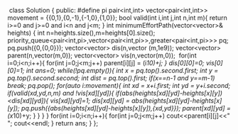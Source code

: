 ​
class Solution {
public:
#define pi pair<int,int>
vector<pair<int,int>> movement = {{0,1},{0,-1},{-1,0},{1,0}};
bool valid(int i,int j,int n,int m){
return i>=0 and j>=0 and i<n and j<m;
}
int minimumEffortPath(vector<vector<int>>& heights) {
int n=heights.size(),m=heights[0].size();
priority_queue<pair<int,pi>,vector<pair<int,pi>>,greater<pair<int,pi>>> pq;
pq.push({0,{0,0}});
vector<vector<int>> dis(n,vector<int> (m,1e9));
vector<vector<int>> parent(n,vector<int>(m,0));
vector<vector<int>> vis(n,vector<int>(m,0));
​
for(int i=0;i<n;i++){
for(int j=0;j<m;j++) parent[i][j] = (i*10)+j;
}
​
dis[0][0]=0;
vis[0][0]=1;
int ans=0;
while(!pq.empty()){
int x = pq.top().second.first;
int y = pq.top().second.second;
int dist = pq.top().first;
if(x==n-1 and y==m-1) break;
pq.pop();
for(auto i:movement){
int xd = x+i.first;
int yd = y+i.second;
if(valid(xd,yd,n,m) and !vis[xd][yd]){
if(abs(heights[xd][yd]-heights[x][y])<dis[xd][yd]){
vis[xd][yd]=1;
dis[xd][yd] = abs(heights[xd][yd]-heights[x][y]);
pq.push({abs(heights[xd][yd]-heights[x][y]),{xd,yd}});
parent[xd][yd] = (x*10)+y;
}
}
}
}
for(int i=0;i<n;i++){
for(int j=0;j<m;j++) cout<<parent[i][j]<<" ";
cout<<endl;
}
return ans;
}
};